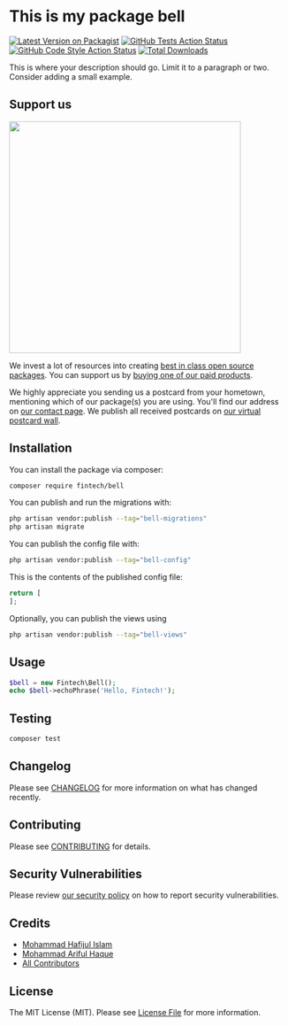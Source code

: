 # This is my package bell

[![Latest Version on Packagist](https://img.shields.io/packagist/v/fintech/bell.svg?style=flat-square)](https://packagist.org/packages/fintech/bell)
[![GitHub Tests Action Status](https://img.shields.io/github/actions/workflow/status/fintech/bell/run-tests.yml?branch=main&label=tests&style=flat-square)](https://github.com/fintech/bell/actions?query=workflow%3Arun-tests+branch%3Amain)
[![GitHub Code Style Action Status](https://img.shields.io/github/actions/workflow/status/fintech/bell/fix-php-code-style-issues.yml?branch=main&label=code%20style&style=flat-square)](https://github.com/fintech/bell/actions?query=workflow%3A"Fix+PHP+code+style+issues"+branch%3Amain)
[![Total Downloads](https://img.shields.io/packagist/dt/fintech/bell.svg?style=flat-square)](https://packagist.org/packages/fintech/bell)

This is where your description should go. Limit it to a paragraph or two. Consider adding a small example.

## Support us

[<img src="https://github-ads.s3.eu-central-1.amazonaws.com/Bell.jpg?t=1" width="419px" />](https://spatie.be/github-ad-click/Bell)

We invest a lot of resources into creating [best in class open source packages](https://spatie.be/open-source). You can support us by [buying one of our paid products](https://spatie.be/open-source/support-us).

We highly appreciate you sending us a postcard from your hometown, mentioning which of our package(s) you are using. You'll find our address on [our contact page](https://spatie.be/about-us). We publish all received postcards on [our virtual postcard wall](https://spatie.be/open-source/postcards).

## Installation

You can install the package via composer:

```bash
composer require fintech/bell
```

You can publish and run the migrations with:

```bash
php artisan vendor:publish --tag="bell-migrations"
php artisan migrate
```

You can publish the config file with:

```bash
php artisan vendor:publish --tag="bell-config"
```

This is the contents of the published config file:

```php
return [
];
```

Optionally, you can publish the views using

```bash
php artisan vendor:publish --tag="bell-views"
```

## Usage

```php
$bell = new Fintech\Bell();
echo $bell->echoPhrase('Hello, Fintech!');
```

## Testing

```bash
composer test
```

## Changelog

Please see [CHANGELOG](CHANGELOG.md) for more information on what has changed recently.

## Contributing

Please see [CONTRIBUTING](CONTRIBUTING.md) for details.

## Security Vulnerabilities

Please review [our security policy](../../security/policy) on how to report security vulnerabilities.

## Credits

- [Mohammad Hafijul Islam](https://github.com/hafijul233)
- [Mohammad Ariful Haque](https://github.com/mah-shamim)
- [All Contributors](../../contributors)

## License

The MIT License (MIT). Please see [License File](LICENSE.md) for more information.
